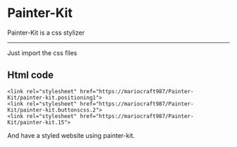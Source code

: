 # Painter-Kit
Painter-Kit is a css stylizer
<hr>
Just import the css files

## Html code

```
<link rel="stylesheet" href="https://mariocraft987/Painter-Kit/painter-kit.positioning1">
<link rel="stylesheet" href="https://mariocraft987/Painter-Kit/painter-kit.buttonscss.2">
<link rel="stylesheet" href="https://mariocraft987/Painter-Kit/painter-kit.15">
```

And have a styled website using painter-kit.

